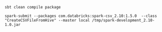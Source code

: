 `sbt clean compile package`


`spark-submit --packages com.databricks:spark-csv_2.10:1.5.0  --class "CreateCSVFileFromHive" --master local /tmp/spark-development_2.10-1.0.jar`

